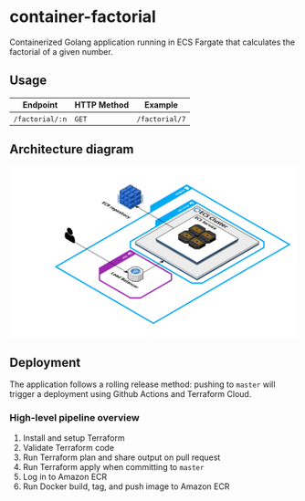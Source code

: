 # container-factorial

Containerized Golang application running in ECS Fargate that calculates the factorial of a given number.

## Usage

Endpoint | HTTP Method | Example
--- | --- | ---
`/factorial/:n` | `GET` | `/factorial/7`

## Architecture diagram 

![Architecture diagram](./docs/diagram.png)

## Deployment

The application follows a rolling release method: pushing to `master` will trigger a deployment using Github Actions and Terraform Cloud.

### High-level pipeline overview

1. Install and setup Terraform
1. Validate Terraform code
1. Run Terraform plan and share output on pull request
1. Run Terraform apply when committing to `master`
1. Log in to Amazon ECR
1. Run Docker build, tag, and push image to Amazon ECR
